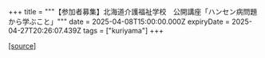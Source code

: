 +++
title = """【参加者募集】北海道介護福祉学校　公開講座「ハンセン病問題から学ぶこと」"""
date = 2025-04-08T15:00:00.000Z
expiryDate = 2025-04-27T20:26:07.439Z
tags = ["kuriyama"]
+++


[[source]](https://www.town.kuriyama.hokkaido.jp/site/kaigofukushi/31400.html)
